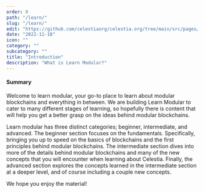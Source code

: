 ```yaml
---
order: 0
path: "/learn/"
slug: "/learn/"
edit: "https://github.com/celestiaorg/celestia.org/tree/main/src/pages/markdown-pages/learn/introduction.md"
date: "2022-11-18"
icon: ""
category: ""
subcategory: ""
title: "Introduction"
description: "What is Learn Modular?"
---
```


<head>
  <meta name="twitter:card" content="summary_large_image">
  <meta name="twitter:site" content="@CelestiaOrg">
  <meta name="twitter:creator" content="@likebeckett">
  <meta name="twitter:title" content="Basics of Modular Blockchains">
  <meta name="twitter:description" content="Blockchain researchers have long grappled with the challenge of creating the optimal system. Many architectures have been tried whose goal was to accommodate all users on a single chain or a tightly coupled group of chains that live under a single network.">
  <meta name="twitter:image" content="https://raw.githubusercontent.com/celestiaorg/celestia.org/main/src/pages/markdown-pages/learn/images/Learn_Modular_Twitter_Card%201.png">
<head/>

#### Summary
Welcome to learn modular, your go-to place to learn about modular blockchains and everything in between. We are building Learn Modular to cater to many different stages of learning, so hopefully there is content that will help you get a better grasp on the ideas behind modular blockchains.

Learn modular has three distinct categories; beginner, intermediate, and advanced. The beginner section focuses on the fundamentals. Specifically, bringing you up to speed on the basics of blockchains and the first principles behind modular blockchains. The intermediate section dives into more of the details behind modular blockchains and many of the new concepts that you will encounter when learning about Celestia. Finally, the advanced section explores the concepts learned in the intermediate section at a deeper level, and of course including a couple new concepts.

We hope you enjoy the material!
